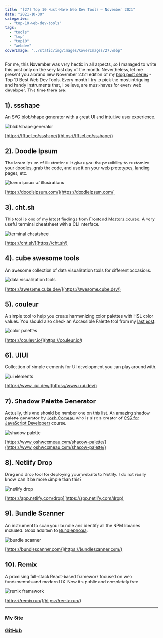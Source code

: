 ```yaml
---
title: "[27] Top 10 Must-Have Web Dev Tools – November 2021"
date: "2021-10-30"
categories:
  - "top-10-web-dev-tools"
tags:
  - "tools"
  - "top"
  - "top10"
  - "webdev"
coverImage: "../static/img/images/CoverImages/27.webp"
---
```


For me, this November was very hectic in all aspects, so I managed to write this post only on the very last day of the month. Nevertheless, let me present you a brand new November 2021 edition of my [blog post series](https://www.create-react-app.com/tags/top) - Top 10 Best Web Dev Tools. Every month I try to pick the most intriguing and handy instruments that, I believe, are must-haves for every web developer. This time there are:

## 1). ssshape

An SVG blob/shape generator with a great UI and intuitive user experience.

![blob/shape generator](https://www.create-react-app.com/static/img/images/27/ssshape.webp)

[https://fffuel.co/ssshape/](https://fffuel.co/ssshape/)

## 2). Doodle Ipsum

The lorem ipsum of illustrations. It gives you the possibility to customize your doodles, grab the code, and use it on your web prototypes, landing pages, etc.

![lorem ipsum of illustrations](https://www.create-react-app.com/static/img/images/27/doodle.webp)

[https://doodleipsum.com/](https://doodleipsum.com/)

## 3). cht.sh

This tool is one of my latest findings from [Frontend Masters course](https://frontendmasters.com/courses/developer-productivity/). A very useful terminal cheatsheet with a CLI interface.

![terminal cheatsheet](https://www.create-react-app.com/static/img/images/27/cheat.webp)

[https://cht.sh/](https://cht.sh/)

## 4). cube awesome tools

An awesome collection of data visualization tools for different occasions.

![data visualization tools](https://www.create-react-app.com/static/img/images/27/cube.webp)

[https://awesome.cube.dev/](https://awesome.cube.dev/)

## 5). couleur

A simple tool to help you create harmonizing color palettes with HSL color values. You should also check an Accessible Palette tool from my [last post](https://www.create-react-app.com/posts/2021-10-19-top-10-web-dev-tools-10-2021/#:~:text=Accessible%20Palette).

![color palettes](https://www.create-react-app.com/static/img/images/27/couleur.webp)

[https://couleur.io/](https://couleur.io/)

## 6). UIUI

Collection of simple elements for UI development you can play around with.

![ui elements](https://www.create-react-app.com/static/img/images/27/uiui.webp)

[https://www.uiui.dev/](https://www.uiui.dev/)

## 7). Shadow Palette Generator

Actually, this one should be number one on this list. An amazing shadow palette generator by [Josh Comeau](https://www.joshwcomeau.com/) who is also a creator of [CSS for JavaScript Developers](https://css-for-js.dev/) course.

![shadow palette](https://www.create-react-app.com/static/img/images/27/shadow.webp)

[https://www.joshwcomeau.com/shadow-palette/](https://www.joshwcomeau.com/shadow-palette/)

## 8). Netlify Drop

Drag and drop tool for deploying your website to Netlify. I do not really know, can it be more simple than this?

![netlify drop](https://www.create-react-app.com/static/img/images/27/netlify.webp)

[https://app.netlify.com/drop](https://app.netlify.com/drop)

## 9). Bundle Scanner

An instrument to scan your bundle and identify all the NPM libraries included. Good addition to [Bundlephobia](https://www.create-react-app.com/posts/2021-07-12-top-10-web-dev-tools-07-2021/#:~:text=Bundlephobia,-Bundlephobia%20is%20a).

![bundle scanner](https://www.create-react-app.com/static/img/images/27/bundle.webp)

[https://bundlescanner.com/](https://bundlescanner.com/)

## 10). Remix

A promising full-stack React-based framework focused on web fundamentals and modern UX. Now it's public and completely free.

![remix framework](https://www.create-react-app.com/static/img/images/27/remix.webp)

[https://remix.run/](https://remix.run/)

---

### [My Site](https://villivald.com/)

### [GitHub](https://github.com/villivald)
